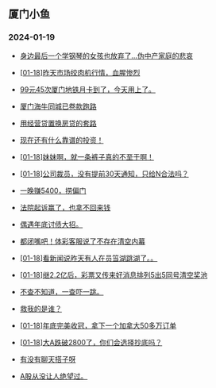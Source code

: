 ## 厦门小鱼 
### 2024-01-19

+ [身边最后一个学钢琴的女孩也放弃了…伪中产家庭的悲哀](http://bbs.xmfish.com/read-htm-tid-18137048.html)

+ [[01-18]昨天市场绞肉机行情，血腥惨烈](http://bbs.xmfish.com/read-htm-tid-18137081.html)

+ [99元45次厦门地铁月卡到了，今天用上了。](http://bbs.xmfish.com/read-htm-tid-18136999.html)

+ [厦门海牛同城已卷款跑路](http://bbs.xmfish.com/read-htm-tid-18137151.html)

+ [用经营贷置换房贷的套路](http://bbs.xmfish.com/read-htm-tid-18137133.html)

+ [现在还有什么靠谱的投资！](http://bbs.xmfish.com/read-htm-tid-18137021.html)

+ [[01-18]妹妹啊，就一条裤子真的不至于啊！](http://bbs.xmfish.com/read-htm-tid-18137259.html)

+ [[01-18]公司裁员，没有提前30天通知，只给N合法吗？](http://bbs.xmfish.com/read-htm-tid-18137298.html)

+ [一晚赚5400，捞偏门](http://bbs.xmfish.com/read-htm-tid-18137331.html)

+ [法院起诉赢了，也拿不回来钱](http://bbs.xmfish.com/read-htm-tid-18137211.html)

+ [偶遇年底讨债大招。](http://bbs.xmfish.com/read-htm-tid-18137271.html)

+ [都闭嘴吧！体彩客服说了不存在清空内幕](http://bbs.xmfish.com/read-htm-tid-18137154.html)

+ [[01-18]看新闻说昨天有人在员筜湖跳湖了。。](http://bbs.xmfish.com/read-htm-tid-18137113.html)

+ [[01-18]继2.2亿后，彩票又传来好消息排列5出5同号清空奖池](http://bbs.xmfish.com/read-htm-tid-18137204.html)

+ [不查不知道，一查吓一跳。](http://bbs.xmfish.com/read-htm-tid-18137117.html)

+ [救我的是谁？](http://bbs.xmfish.com/read-htm-tid-18137250.html)

+ [[01-18]年底完美收冠，拿下一个加拿大50多万订单](http://bbs.xmfish.com/read-htm-tid-18137336.html)

+ [[01-18]大A跌破2800了，你们会选择抄底吗？](http://bbs.xmfish.com/read-htm-tid-18137189.html)

+ [有没有聊天搭子呀](http://bbs.xmfish.com/read-htm-tid-18137239.html)

+ [A股从没让人绝望过。](http://bbs.xmfish.com/read-htm-tid-18137217.html)

